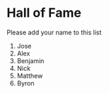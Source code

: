# Hall of Fame
Please add your name to this list

1. Jose
2. Alex
3. Benjamin
4. Nick
5. Matthew
6. Byron
